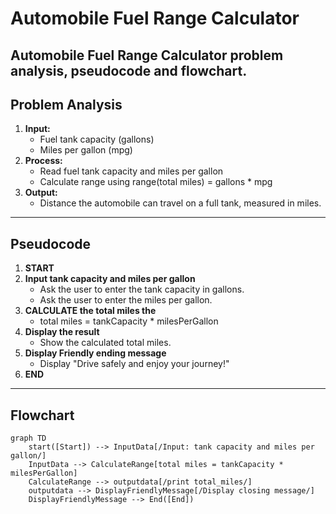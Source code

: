 # Automobile Fuel Range Calculator

Automobile Fuel Range Calculator problem analysis, pseudocode and flowchart.
---
## Problem Analysis

1. **Input:**
    - Fuel tank capacity (gallons)
    - Miles per gallon (mpg)
2. **Process:**
    - Read fuel tank capacity and miles per gallon
    - Calculate range using range(total miles) = gallons * mpg
3. **Output:**
    - Distance the automobile can travel on a full tank, measured in miles.



---
## Pseudocode

1. **START**
2. **Input tank capacity and miles per gallon**
    - Ask the user to enter the tank capacity in gallons.
    - Ask the user to enter the miles per gallon.
3. **CALCULATE the total miles the**
    - total miles = tankCapacity * milesPerGallon
4. **Display the result**
    - Show the calculated total miles.
5. **Display Friendly ending message**
    - Display "Drive safely and enjoy your journey!"
6. **END**

---

## Flowchart

```mermaid
graph TD
    start([Start]) --> InputData[/Input: tank capacity and miles per gallon/]
    InputData --> CalculateRange[total miles = tankCapacity * milesPerGallon]
    CalculateRange --> outputdata[/print total_miles/]
    outputdata --> DisplayFriendlyMessage[/Display closing message/]
    DisplayFriendlyMessage --> End([End])
    

